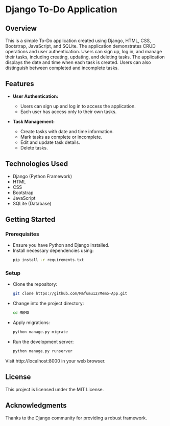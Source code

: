 # Django To-Do Application

## Overview

This is a simple To-Do application created using Django, HTML, CSS, Bootstrap, JavaScript, and SQLite. The application demonstrates CRUD operations and user authentication. Users can sign up, log in, and manage their tasks, including creating, updating, and deleting tasks. The application displays the date and time when each task is created. Users can also distinguish between completed and incomplete tasks.

## Features

- **User Authentication:**
  - Users can sign up and log in to access the application.
  - Each user has access only to their own tasks.

- **Task Management:**
  - Create tasks with date and time information.
  - Mark tasks as complete or incomplete.
  - Edit and update task details.
  - Delete tasks.

## Technologies Used

- Django (Python Framework)
- HTML
- CSS
- Bootstrap
- JavaScript
- SQLite (Database)

## Getting Started

### Prerequisites

- Ensure you have Python and Django installed.
- Install necessary dependencies using:
  ```bash
  pip install -r requirements.txt
### Setup
- Clone the repository:
  ```bash
  git clone https://github.com/Mafumu12/Memo-App.git

- Change into the project directory:
  ```bash
  cd MEMO

- Apply migrations:
  ```bash
  python manage.py migrate

- Run the development server:
  ```bash
  python manage.py runserver

Visit http://localhost:8000 in your web browser.

## License
This project is licensed under the MIT License.

## Acknowledgments
Thanks to the Django community for providing a robust framework.


